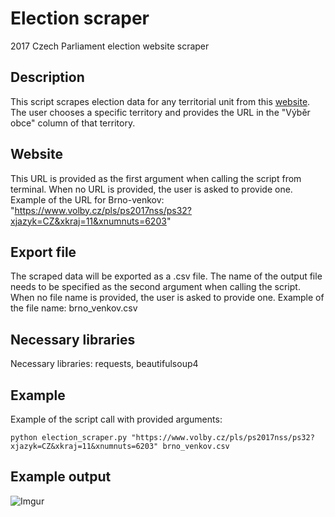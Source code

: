 # Election scraper
2017 Czech Parliament election website scraper

## Description

This script scrapes election data for any territorial unit from this [website](https://www.volby.cz/pls/ps2017nss/ps3?xjazyk=CZ). 
The user chooses a specific territory and provides the URL in the "Výběr obce" column of that territory.

## Website

This URL is provided as the first argument when calling the script from terminal. 
When no URL is provided, the user is asked to provide one.
Example of the URL for Brno-venkov: "https://www.volby.cz/pls/ps2017nss/ps32?xjazyk=CZ&xkraj=11&xnumnuts=6203"

## Export file

The scraped data will be exported as a .csv file.
The name of the output file needs to be specified as the second argument when calling the script.
When no file name is provided, the user is asked to provide one.
Example of the file name: brno_venkov.csv

## Necessary libraries

Necessary libraries: requests, beautifulsoup4

## Example

Example of the script call with provided arguments:
```
python election_scraper.py "https://www.volby.cz/pls/ps2017nss/ps32?xjazyk=CZ&xkraj=11&xnumnuts=6203" brno_venkov.csv
```

## Example output

![Imgur](https://imgur.com/Vn51b90.png)